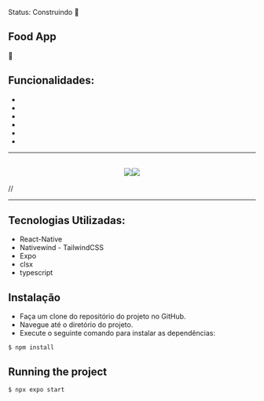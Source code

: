  Status: Construindo 🚧

## Food App
🚧

## Funcionalidades:
 * 
 * 
 * 
 * 
 * 
 * 

<hr/>
<br/>

<center>
 <div><img src="./assets/Home.png" /><img src="./assets/2.png" /></center>
<br/>
//<div><img src="" /><img src="" /></center>
</center>
<br/>
<hr/>

## Tecnologias Utilizadas:

 * React-Native
 * Nativewind - TailwindCSS
 * Expo
 * clsx
 * typescript

## Instalação
  * Faça um clone do repositório do projeto no GitHub.
  * Navegue até o diretório do projeto.
  * Execute o seguinte comando para instalar as dependências:

```
$ npm install
```

## Running the project
```
$ npx expo start
```


